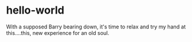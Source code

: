 # hello-world
With a supposed Barry bearing down, it's time to relax and try my hand at this....this, new experience for an old soul.  

